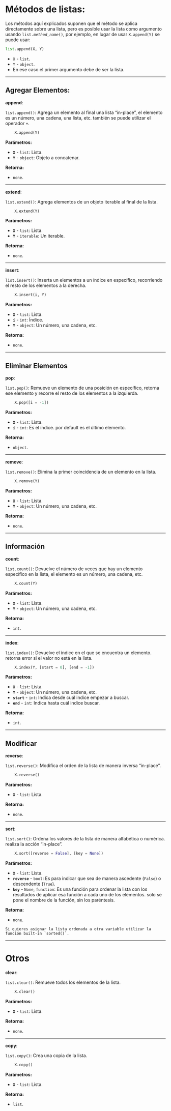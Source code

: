 # Métodos de listas:

Los métodos aquí explicados suponen que el método se aplica directamente sobre una lista, pero es posible usar la lista como argumento usando <code>list.<i>method_name</i>()</code>, por ejemplo, en lugar de usar `X.append(Y)` se puede usar:
```python
list.append(X, Y)
```
- `X` \- `list`.
- `Y` \- `object`.
- En ese caso el primer argumento debe de ser la lista.

---
## Agregar Elementos:

**append**:

`list.append()`: Agrega un elemento al final una lista “in-place”, el elemento es un número, una cadena, una lista, etc. también se puede utilizar el operador `+`.
```python
	X.append(Y)
```

**Parámetros:**
- **`X`** \- `list`: Lista.
- **`Y`** \- `object`: Objeto a concatenar.

**Retorna:**
-  `none`.

---
**extend**:

`list.extend()`: Agrega elementos de un objeto iterable al final de la lista.
```python
	X.extend(Y)
```

**Parámetros:**
- **`X`** \- `list`: Lista.
- **`Y`** \- `iterable`: Un iterable.

**Retorna:**
-  `none`.

---
**insert**:

`list.insert()`: Inserta un elementos a un índice en específico, recorriendo el resto de los elementos a la derecha.
```python
	X.insert(i, Y)
```

**Parámetros:**
- **`X`** \- `list`: Lista.
- **`i`** \- `int`: Índice.
- **`Y`** \- `object`: Un número, una cadena, etc.

**Retorna:**
-  `none`.

---
## Eliminar Elementos

**pop**:

`list.pop()`: Remueve un elemento de una posición en específico, retorna ese elemento y recorre el resto de los elementos a la izquierda.
```python
	X.pop([i = -1])
```

**Parámetros:**
- **`X`** \- `list`: Lista.
- **`i`** \- `int`: Es el índice. por default es el último elemento.

**Retorna:**
-  `object`.

---
**remove**:

`list.remove()`: Elimina la primer coincidencia de un elemento en la lista.
```python
	X.remove(Y)
```

**Parámetros:**
- **`X`** \- `list`: Lista.
- **`Y`** \- `object`: Un número, una cadena, etc.

**Retorna:**
-  `none`.

---
## Información
**count**:

`list.count()`: Devuelve el número de veces que hay un elemento específico en la lista, el elemento es un número, una cadena, etc.
```python
	X.count(Y)
```

**Parámetros:**
- **`X`** \- `list`: Lista.
- **`Y`** \- `object`: Un número, una cadena, etc.

**Retorna:**
-  `int`.

---
**index**:

`list.index()`: Devuelve el índice en el que se encuentra un elemento. retorna error si el valor no está en la lista.
```python
	X.index(Y, [start = 0], [end = -1])
```

**Parámetros:**
- **`X`** \- `list`: Lista.
- **`Y`** \- `object`: Un número, una cadena, etc.
- **`start`** \- `int`: Indica desde cuál indice empezar a buscar.
- **`end`** \- `int`: Indica hasta cuál indice buscar.

**Retorna:**
-  `int`.

---
## Modificar

**reverse**:

`list.reverse()`: Modifica el orden de la lista de manera inversa “in-place”.
```python
	X.reverse()
```

**Parámetros:**
- **`X`** \- `list`: Lista.

**Retorna:**
-  `none`.

---
**sort**:

`list.sort()`: Ordena los valores de la lista de manera alfabética o numérica. realiza la acción “in-place”.
```python
	X.sort([reverse = False], [key = None])
```

**Parámetros:**
- **`X`** \- `list`: Lista.
- **`reverse`** \- `bool`: Es para indicar que sea de manera ascedente (`False`) o descendente (`True`).
- **`key`** \- `None`, `function`: Es una función para ordenar la lista con los resultados de aplicar esa función a cada uno de los elementos. solo se pone el nombre de la función, sin los paréntesis.

**Retorna:**
-  `none`.

```{note}
Si quieres asignar la lista ordenada a otra variable utilizar la función built-in `sorted()`.
```

---
# Otros

**clear**:

`list.clear()`: Remueve todos los elementos de la lista.
```python
	X.clear()
```

**Parámetros:**
- **`X`** \- `list`: Lista.

**Retorna:**
-  `none`.

---
**copy**:

`list.copy()`: Crea una copia de la lista.
```python
	X.copy()
```

**Parámetros:**
- **`X`** \- `list`: Lista.

**Retorna:**
-  `list`.

